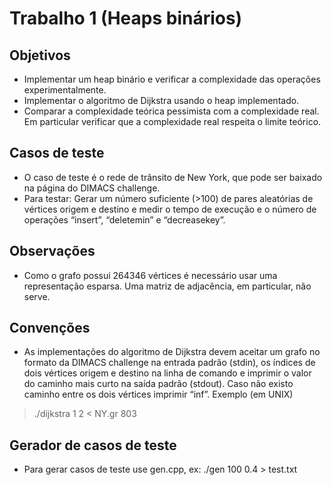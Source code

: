 Trabalho 1 (Heaps binários)
==========================

Objetivos
--------

  * Implementar um heap binário e verificar a complexidade das operações experimentalmente.
  * Implementar o algoritmo de Dijkstra usando o heap implementado.
  * Comparar a complexidade teórica pessimista com a complexidade real. Em particular verificar que a complexidade real respeita o limite teórico.

Casos de teste
--------------

  * O caso de teste é o rede de trânsito de New York, que pode ser baixado na página do DIMACS challenge.
  * Para testar: Gerar um número suficiente (>100) de pares aleatórias de vértices origem e destino e medir o tempo de execução e o número de operações “insert”, “deletemin” e “decreasekey”.

Observações
-----------

  * Como o grafo possui 264346 vértices é necessário usar uma representação esparsa. Uma matriz de adjacência, em particular, não serve.

Convenções
----------

  * As implementações do algoritmo de Dijkstra devem aceitar um grafo no formato da DIMACS challenge na entrada padrão (stdin), os índices de dois vértices origem e destino na linha de comando e imprimir o valor do caminho mais curto na saída padrão (stdout). Caso não existo caminho entre os dois vértices imprimir “inf”. Exemplo (em UNIX)

  > ./dijkstra 1 2 < NY.gr
  803

Gerador de casos de teste
-------------------------

  * Para gerar casos de teste use gen.cpp, ex:
    ./gen 100 0.4 > test.txt 
